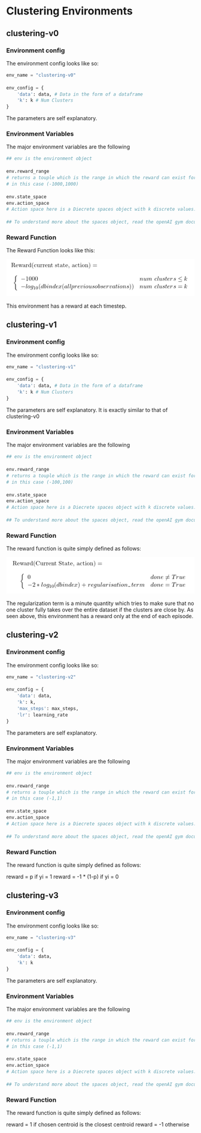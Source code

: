 # Clustering Environments

## clustering-v0

### Environment config

The environment config looks like so:

```python
env_name = "clustering-v0"

env_config = {
    'data': data, # Data in the form of a dataframe
    'k': k # Num Clusters
}
```

The parameters are self explanatory.

### Environment Variables

The major environment variables are the following

```python
## env is the environment object

env.reward_range
# returns a touple which is the range in which the reward can exist for each step
# in this case (-1000,1000)

env.state_space
env.action_space
# Action space here is a Diecrete spaces object with k discrete values.

## To understand more about the spaces object, read the openAI gym documentation
```

### Reward Function

The Reward Function looks like this:

![Reward Function for Clustering-v0](../../images/clustering_v0.png)

This environment has a reward at each timestep.

## clustering-v1

### Environment config

The environment config looks like so:

```python
env_name = "clustering-v1"

env_config = {
    'data': data, # Data in the form of a dataframe
    'k': k # Num Clusters
}
```

The parameters are self explanatory. It is exactly similar to that of clustering-v0

### Environment Variables

The major environment variables are the following

```python
## env is the environment object

env.reward_range
# returns a touple which is the range in which the reward can exist for each step
# in this case (-100,100)

env.state_space
env.action_space
# Action space here is a Diecrete spaces object with k discrete values.

## To understand more about the spaces object, read the openAI gym documentation
```

### Reward Function

The reward function is quite simply defined as follows:

![Reward Function for Clustering-v1](../../images/clustering_v1.png)

The regularization term is a minute quantity which tries to make sure that no one cluster fully takes over the entire dataset if the clusters are close by. As seen above, this environment has a reward only at the end of each episode.

## clustering-v2

### Environment config

The environment config looks like so:

```python
env_name = "clustering-v2"

env_config = {
    'data': data,
    'k': k,
    'max_steps': max_steps,
    'lr': learning_rate
}
```

The parameters are self explanatory.

### Environment Variables

The major environment variables are the following

```python
## env is the environment object

env.reward_range
# returns a touple which is the range in which the reward can exist for each step
# in this case (-1,1)

env.state_space
env.action_space
# Action space here is a Diecrete spaces object with k discrete values.

## To understand more about the spaces object, read the openAI gym documentation
```

### Reward Function

The reward function is quite simply defined as follows:

reward = p               if yi = 1
reward = -1 * (1-p)   if yi = 0

## clustering-v3

### Environment config

The environment config looks like so:

```python
env_name = "clustering-v3"

env_config = {
    'data': data,
    'k': k
}
```

The parameters are self explanatory.

### Environment Variables

The major environment variables are the following

```python
## env is the environment object

env.reward_range
# returns a touple which is the range in which the reward can exist for each step
# in this case (-1,1)

env.state_space
env.action_space
# Action space here is a Diecrete spaces object with k discrete values.

## To understand more about the spaces object, read the openAI gym documentation
```

### Reward Function

The reward function is quite simply defined as follows:

reward = 1 if chosen centroid is the closest centroid
reward = -1 otherwise